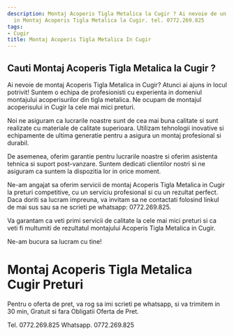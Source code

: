 ```yaml
---
description: Montaj Acoperis Tigla Metalica la Cugir ? Ai nevoie de un profesionist
  in Montaj Acoperis Tigla Metalica la Cugir. tel. 0772.269.825
tags:
- Cugir
title: Montaj Acoperis Tigla Metalica In Cugir
---
```



## Cauti Montaj Acoperis Tigla Metalica la Cugir ?

Ai nevoie de montaj Acoperis Tigla Metalica in Cugir? Atunci ai ajuns in locul potrivit! Suntem o echipa de profesionisti cu experienta in domeniul montajului acoperisurilor din tigla metalica. Ne ocupam de montajul acoperisului in Cugir la cele mai mici preturi.

Noi ne asiguram ca lucrarile noastre sunt de cea mai buna calitate si sunt realizate cu materiale de calitate superioara. Utilizam tehnologii inovative si echipamente de ultima generatie pentru a asigura un montaj profesional si durabil.

De asemenea, oferim garantie pentru lucrarile noastre si oferim asistenta tehnica si suport post-vanzare. Suntem dedicati clientilor nostri si ne asiguram ca suntem la dispozitia lor in orice moment.

Ne-am angajat sa oferim servicii de montaj Acoperis Tigla Metalica in Cugir la preturi competitive, cu un serviciu profesional si cu un rezultat perfect. Daca doriti sa lucram impreuna, va invitam sa ne contactati folosind linkul de mai sus sau sa ne scrieti pe whatsapp: 0772.269.825.

Va garantam ca veti primi servicii de calitate la cele mai mici preturi si ca veti fi multumiti de rezultatul montajului Acoperis Tigla Metalica in Cugir.

Ne-am bucura sa lucram cu tine!

# Montaj Acoperis Tigla Metalica Cugir Preturi
Pentru o oferta de pret, va rog sa imi scrieti pe whatsapp, si va trimitem in 30 min, Gratuit si fara Obligatii Oferta de Pret.

Tel. 0772.269.825
Whatsapp. 0772.269.825